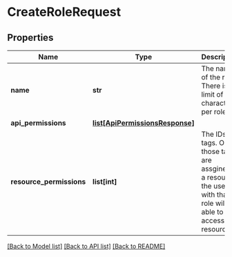 # CreateRoleRequest

## Properties
Name | Type | Description | Notes
------------ | ------------- | ------------- | -------------
**name** | **str** | The name of the role. There is a limit of 255 characters per role. | 
**api_permissions** | [**list[ApiPermissionsResponse]**](ApiPermissionsResponse.md) |  | [optional] 
**resource_permissions** | **list[int]** | The IDs of tags. Only if those tags are assgined to a resource the user with that role will be able to access the resource. | 

[[Back to Model list]](../README.md#documentation-for-models) [[Back to API list]](../README.md#documentation-for-api-endpoints) [[Back to README]](../README.md)

